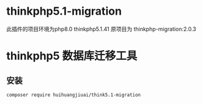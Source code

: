 # thinkphp5.1-migration
此插件的项目环境为php8.0 thinkphp5.1.41 原项目为 thinkphp-migration:2.0.3
# thinkphp5 数据库迁移工具

## 安装
~~~
composer require huihuangjiuai/think5.1-migration
~~~
